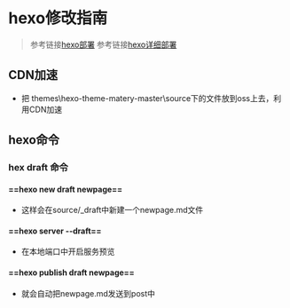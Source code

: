 # hexo修改指南

>参考链接[hexo部署]("https://my.oschina.net/mflyyou/blog/3189579")
>参考链接[hexo详细部署]("https://blog.csdn.net/sinat_37781304/article/details/82729029")

## CDN加速
* 把 themes\hexo-theme-matery-master\source下的文件放到oss上去，利用CDN加速



## hexo命令

### hex draft 命令

####	==hexo new draft newpage==
*	这样会在source/_draft中新建一个newpage.md文件
####	==hexo server --draft==
*	在本地端口中开启服务预览
#### 	==hexo publish draft newpage==
*	就会自动把newpage.md发送到post中

